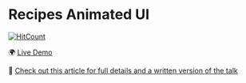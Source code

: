 # Recipes Animated UI

[![HitCount](https://hits.dwyl.com/roaa94/recipes_ui_app.svg?style=flat-square&show=unique)](http://hits.dwyl.com/roaa94/recipes_ui_app)

🌍 <a target="_blank" href="https://recipes-ui.roaakdm.com/">Live Demo</a>

📃 [Check out this article for full details and a written version of the talk](https://medium.com/@roaakdm/c7130939a4c1)

